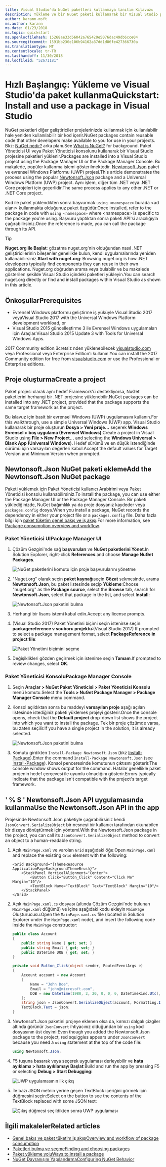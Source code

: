 ```yaml
---
title: Visual Studio'da NuGet paketleri kullanmaya tanıtım Kılavuzu
description: Yükleme ve bir NuGet paketi kullanarak bir Visual Studio projesinde işlemini bir gözden geçirme öğretici.
author: karann-msft
ms.author: karann
ms.date: 01/23/2018
ms.topic: quickstart
ms.openlocfilehash: 15268ae33d56042a765420e5076dac49db6cce04
ms.sourcegitcommit: 1591bb230e106b94162a87dd1d86fe427366730a
ms.translationtype: MT
ms.contentlocale: tr-TR
ms.lasthandoff: 11/30/2018
ms.locfileid: "52671181"
---
```

# <a name="quickstart-install-and-use-a-package-in-visual-studio"></a><span data-ttu-id="49541-103">Hızlı Başlangıç: Yükleme ve Visual Studio'da paket kullanma</span><span class="sxs-lookup"><span data-stu-id="49541-103">Quickstart: Install and use a package in Visual Studio</span></span>

<span data-ttu-id="49541-104">NuGet paketleri diğer geliştiriciler projelerinizde kullanmak için kullanılabilir hale yeniden kullanılabilir bir kod içerir.</span><span class="sxs-lookup"><span data-stu-id="49541-104">NuGet packages contain reusable code that other developers make available to you for use in your projects.</span></span> <span data-ttu-id="49541-105">Bkz: [NuGet nedir?](../What-is-NuGet.md) arka planı.</span><span class="sxs-lookup"><span data-stu-id="49541-105">See [What is NuGet?](../What-is-NuGet.md) for background.</span></span> <span data-ttu-id="49541-106">Paket Yöneticisi UI veya Paket Yöneticisi konsolunu kullanarak bir Visual Studio projesine paketleri yüklenir.</span><span class="sxs-lookup"><span data-stu-id="49541-106">Packages are installed into a Visual Studio project using the Package Manager UI or the Package Manager Console.</span></span> <span data-ttu-id="49541-107">Bu makalede, popüler kullanma işlemi gösterilmektedir. [Newtonsoft.Json](https://www.nuget.org/packages/Newtonsoft.Json/) paket ve evrensel Windows Platformu (UWP) projesi.</span><span class="sxs-lookup"><span data-stu-id="49541-107">This article demonstrates the process using the popular [Newtonsoft.Json](https://www.nuget.org/packages/Newtonsoft.Json/) package and a Universal Windows Platform (UWP) project.</span></span> <span data-ttu-id="49541-108">Aynı işlem, diğer tüm .NET veya .NET Core projeleri için geçerlidir.</span><span class="sxs-lookup"><span data-stu-id="49541-108">The same process applies to any other .NET or .NET Core project.</span></span>

<span data-ttu-id="49541-109">Kod ile paket yüklendikten sonra başvurmak `using <namespace>` burada \<ad alanı\> kullanmakta olduğunuz paket özgüdür.</span><span class="sxs-lookup"><span data-stu-id="49541-109">Once installed, refer to the package in code with `using <namespace>` where \<namespace\> is specific to the package you're using.</span></span> <span data-ttu-id="49541-110">Başvuru yaptıktan sonra paketi API'si aracılığıyla çağırabilirsiniz.</span><span class="sxs-lookup"><span data-stu-id="49541-110">Once the reference is made, you can call the package through its API.</span></span>

> [!Tip]
> <span data-ttu-id="49541-111">**Nuget.org ile Başlat**: gözatma nuget.org'nin olduğundan nasıl .NET geliştiricilerinin bileşenler genellikle bulun, kendi uygulamalarında yeniden kullanabilirsiniz.</span><span class="sxs-lookup"><span data-stu-id="49541-111">**Start with nuget.org**: Browsing nuget.org is how .NET developers typically find components they can reuse in their own applications.</span></span> <span data-ttu-id="49541-112">Nuget.org doğrudan arama veya bulabilir ve bu makalede gösterilen şekilde Visual Studio içindeki paketleri yükleyin.</span><span class="sxs-lookup"><span data-stu-id="49541-112">You can search nuget.org directly or find and install packages within Visual Studio as shown in this article.</span></span>

## <a name="prerequisites"></a><span data-ttu-id="49541-113">Önkoşullar</span><span class="sxs-lookup"><span data-stu-id="49541-113">Prerequisites</span></span>

- <span data-ttu-id="49541-114">Evrensel Windows platformu geliştirme iş yüküyle Visual Studio 2017 veya</span><span class="sxs-lookup"><span data-stu-id="49541-114">Visual Studio 2017 with the Universal Windows Platform development workload, or</span></span>
- <span data-ttu-id="49541-115">Visual Studio 2015 güncelleştirme 3 ile Evrensel Windows uygulamaları için Araçlar.</span><span class="sxs-lookup"><span data-stu-id="49541-115">Visual Studio 2015 Update 3 with Tools for Universal Windows Apps.</span></span>

<span data-ttu-id="49541-116">2017 Community edition ücretsiz nden yüklenebilecek [visualstudio.com](https://www.visualstudio.com/) veya Professional veya Enterprise Edition'ı kullanın.</span><span class="sxs-lookup"><span data-stu-id="49541-116">You can install the 2017 Community edition for free from [visualstudio.com](https://www.visualstudio.com/) or use the Professional or Enterprise editions.</span></span>

## <a name="create-a-project"></a><span data-ttu-id="49541-117">Proje oluşturma</span><span class="sxs-lookup"><span data-stu-id="49541-117">Create a project</span></span>

<span data-ttu-id="49541-118">Paket projesi olarak aynı hedef Framework'ü destekliyorsa, NuGet paketlerini herhangi bir .NET projesine yüklenebilir.</span><span class="sxs-lookup"><span data-stu-id="49541-118">NuGet packages can be installed into any .NET project, provided that the package supports the same target framework as the project.</span></span>

<span data-ttu-id="49541-119">Bu kılavuz için basit bir evrensel Windows (UWP) uygulamasını kullanın.</span><span class="sxs-lookup"><span data-stu-id="49541-119">For this walkthrough, use a simple Universal Windows (UWP) app.</span></span> <span data-ttu-id="49541-120">Visual Studio kullanarak bir proje oluşturun **Dosya > Yeni proje...**  seçerek **Windows Evrensel > boş uygulama (Evrensel Windows)**.</span><span class="sxs-lookup"><span data-stu-id="49541-120">Create a project in Visual Studio using **File > New Project...** and selecting the **Windows Universal > Blank App (Universal Windows)**.</span></span> <span data-ttu-id="49541-121">Hedef sürümü ve en düşük istendiğinde sürümü için varsayılan değerleri kabul.</span><span class="sxs-lookup"><span data-stu-id="49541-121">Accept the default values for Target Version and Minimum Version when prompted.</span></span>

## <a name="add-the-newtonsoftjson-nuget-package"></a><span data-ttu-id="49541-122">Newtonsoft.Json NuGet paketi ekleme</span><span class="sxs-lookup"><span data-stu-id="49541-122">Add the Newtonsoft.Json NuGet package</span></span>

<span data-ttu-id="49541-123">Paketi yüklemek için Paket Yöneticisi kullanıcı Arabirimi veya Paket Yöneticisi konsolu kullanabilirsiniz.</span><span class="sxs-lookup"><span data-stu-id="49541-123">To install the package, you can use either the Package Manager UI or the Package Manager Console.</span></span> <span data-ttu-id="49541-124">Bir paketi yüklediğinizde, NuGet bağımlılık ya da proje dosyanız kaydeder veya `packages.config` dosya.</span><span class="sxs-lookup"><span data-stu-id="49541-124">When you install a package, NuGet records the dependency in either your project file or a `packages.config` file.</span></span> <span data-ttu-id="49541-125">Daha fazla bilgi için [paket tüketim genel bakış ve iş akışı](../consume-packages/Overview-and-Workflow.md).</span><span class="sxs-lookup"><span data-stu-id="49541-125">For more information, see [Package consumption overview and workflow](../consume-packages/Overview-and-Workflow.md).</span></span>

### <a name="package-manager-ui"></a><span data-ttu-id="49541-126">Paket Yöneticisi UI</span><span class="sxs-lookup"><span data-stu-id="49541-126">Package Manager UI</span></span>

1. <span data-ttu-id="49541-127">Çözüm Gezgini'nde sağ **başvuruları** ve **NuGet paketlerini Yönet**.</span><span class="sxs-lookup"><span data-stu-id="49541-127">In Solution Explorer, right-click **References** and choose **Manage NuGet Packages**.</span></span>

    ![NuGet paketlerini komutu için proje başvurularını yönetme](media/QS_Use-02-ManageNuGetPackages.png)

1. <span data-ttu-id="49541-129">"Nuget.org" olarak seçin **paket kaynağı**seçin **Gözat** sekmesinde, arama **Newtonsoft.Json**, bu paket listesinde seçip  **Yükleme**:</span><span class="sxs-lookup"><span data-stu-id="49541-129">Choose "nuget.org" as the **Package source**, select the **Browse** tab, search for **Newtonsoft.Json**, select that package in the list, and select **Install**:</span></span>

    ![Newtonsoft.Json paketini bulma](media/QS_Use-03-NewtonsoftJson.png)

1. <span data-ttu-id="49541-131">Herhangi bir lisans istemi kabul edin.</span><span class="sxs-lookup"><span data-stu-id="49541-131">Accept any license prompts.</span></span>

1. <span data-ttu-id="49541-132">(Visual Studio 2017) Paket Yönetimi biçimi seçin istenirse seçin **packagereference v souboru projektu**:</span><span class="sxs-lookup"><span data-stu-id="49541-132">(Visual Studio 2017) If prompted to select a package management format, select **PackageReference in project file**:</span></span>

    ![Paket Yönetimi biçimini seçme](media/QS_Use-03b-SelectFormat.png)

1. <span data-ttu-id="49541-134">Değişiklikleri gözden geçirmek için istenirse seçin **Tamam**.</span><span class="sxs-lookup"><span data-stu-id="49541-134">If prompted to review changes, select **OK**.</span></span>

### <a name="package-manager-console"></a><span data-ttu-id="49541-135">Paket Yöneticisi Konsolu</span><span class="sxs-lookup"><span data-stu-id="49541-135">Package Manager Console</span></span>

1. <span data-ttu-id="49541-136">Seçin **Araçlar > NuGet Paket Yöneticisi > Paket Yöneticisi Konsolu** menü komutu.</span><span class="sxs-lookup"><span data-stu-id="49541-136">Select the **Tools > NuGet Package Manager > Package Manager Console** menu command.</span></span>

1. <span data-ttu-id="49541-137">Konsol açıldıktan sonra bu maddeyi **varsayılan proje** aşağı açılan listesinde istediğiniz paketi yüklemek projeyi gösterir.</span><span class="sxs-lookup"><span data-stu-id="49541-137">Once the console opens, check that the **Default project** drop-down list shows the project into which you want to install the package.</span></span> <span data-ttu-id="49541-138">Tek bir proje çözümde varsa, bu zaten seçilir.</span><span class="sxs-lookup"><span data-stu-id="49541-138">If you have a single project in the solution, it is already selected.</span></span>

    ![Newtonsoft.Json paketini bulma](media/QS_Use-08-Console1.png)

1. <span data-ttu-id="49541-140">Komutu girdikten `Install-Package Newtonsoft.Json` (bkz [Install-Package](../tools/ps-ref-install-package.md)).</span><span class="sxs-lookup"><span data-stu-id="49541-140">Enter the command `Install-Package Newtonsoft.Json` (see [Install-Package](../tools/ps-ref-install-package.md)).</span></span> <span data-ttu-id="49541-141">Konsol penceresinde komutunun çıktısını gösterir.</span><span class="sxs-lookup"><span data-stu-id="49541-141">The console window shows output for the command.</span></span> <span data-ttu-id="49541-142">Hatalar genellikle paket projenin hedef çerçevesi ile uyumlu olmadığını gösterir.</span><span class="sxs-lookup"><span data-stu-id="49541-142">Errors typically indicate that the package isn't compatible with the project's target framework.</span></span>

## <a name="use-the-newtonsoftjson-api-in-the-app"></a><span data-ttu-id="49541-143">' % S ' Newtonsoft.Json API uygulamasında kullanma</span><span class="sxs-lookup"><span data-stu-id="49541-143">Use the Newtonsoft.Json API in the app</span></span>

<span data-ttu-id="49541-144">Projesinde Newtonsoft.Json paketiyle çağırabilirsiniz kendi `JsonConvert.SerializeObject` bir nesneyi bir kullanıcı tarafından okunabilen bir dizeye dönüştürmek için yöntemi.</span><span class="sxs-lookup"><span data-stu-id="49541-144">With the Newtonsoft.Json package in the project, you can call its `JsonConvert.SerializeObject` method to convert an object to a human-readable string.</span></span>

1. <span data-ttu-id="49541-145">Açık `MainPage.xaml` ve varolan `Grid` aşağıdaki öğe:</span><span class="sxs-lookup"><span data-stu-id="49541-145">Open `MainPage.xaml` and replace the existing `Grid` element with the following:</span></span>

    ```xaml
    <Grid Background="{ThemeResource ApplicationPageBackgroundThemeBrush}">
        <StackPanel VerticalAlignment="Center">
            <Button Click="Button_Click" Content="Click Me" Margin="10"/>
            <TextBlock Name="TextBlock" Text="TextBlock" Margin="10"/>
        </StackPanel>
    </Grid>
    ```

1. <span data-ttu-id="49541-146">Açık `MainPage.xaml.cs` dosyası (altında Çözüm Gezgini'nde bulunan `MainPage.xaml` düğümü) ve içine aşağıdaki kodu ekleyin `MainPage` Oluşturucusu:</span><span class="sxs-lookup"><span data-stu-id="49541-146">Open the `MainPage.xaml.cs` file (located in Solution Explorer under the `MainPage.xaml` node), and insert the following code inside the `MainPage` constructor:</span></span>

    ```cs
    public class Account
    {
        public string Name { get; set; }
        public string Email { get; set; }
        public DateTime DOB { get; set; }
    }

    private void Button_Click(object sender, RoutedEventArgs e)
    {
        Account account = new Account
        {
            Name = "John Doe",
            Email = "john@microsoft.com",
            DOB = new DateTime(1980, 2, 20, 0, 0, 0, DateTimeKind.Utc),
        };
        string json = JsonConvert.SerializeObject(account, Formatting.Indented);
        TextBlock.Text = json;
    }
    ```

1. <span data-ttu-id="49541-147">Newtonsoft.Json paketini projeye eklenen olsa da, kırmızı dalgalı çizgiler altında görünür `JsonConvert` ihtiyacınız olduğundan bir `using` kod dosyasının üst deyimi:</span><span class="sxs-lookup"><span data-stu-id="49541-147">Even though you added the Newtonsoft.Json package to the project, red squiggles appears under `JsonConvert` because you need a `using` statement at the top of the code file:</span></span>

    ```cs
    using Newtonsoft.Json;
    ```

1. <span data-ttu-id="49541-148">F5 tuşuna basarak veya seçerek uygulaması derleyebilir ve **hata ayıklama > hata ayıklamayı Başlat**:</span><span class="sxs-lookup"><span data-stu-id="49541-148">Build and run the app by pressing F5 or selecting **Debug > Start Debugging**:</span></span>

    ![UWP uygulamasının ilk çıkış](media/QS_Use-06-AppStart.png)

1. <span data-ttu-id="49541-150">İle bazı JSON metnin yerine geçen TextBlock içeriğini görmek için düğmesini seçin:</span><span class="sxs-lookup"><span data-stu-id="49541-150">Select on the button to see the contents of the TextBlock replaced with some JSON text:</span></span>

    ![Çıkış düğmesi seçildikten sonra UWP uygulaması](media/QS_Use-07-AppEnd.png)

## <a name="related-articles"></a><span data-ttu-id="49541-152">İlgili makaleler</span><span class="sxs-lookup"><span data-stu-id="49541-152">Related articles</span></span>

- [<span data-ttu-id="49541-153">Genel bakış ve paket tüketim iş akışı</span><span class="sxs-lookup"><span data-stu-id="49541-153">Overview and workflow of package consumption</span></span>](../consume-packages/overview-and-workflow.md)
- [<span data-ttu-id="49541-154">Paketleri bulma ve seçme</span><span class="sxs-lookup"><span data-stu-id="49541-154">Finding and choosing packages</span></span>](../consume-packages/finding-and-choosing-packages.md)
- [<span data-ttu-id="49541-155">Paket yükleme yolu</span><span class="sxs-lookup"><span data-stu-id="49541-155">Ways to install a package</span></span>](../consume-packages/ways-to-install-a-package.md)
- [<span data-ttu-id="49541-156">NuGet Davranışını Yapılandırma</span><span class="sxs-lookup"><span data-stu-id="49541-156">Configuring NuGet Behavior</span></span>](../consume-packages/configuring-nuget-behavior.md)
